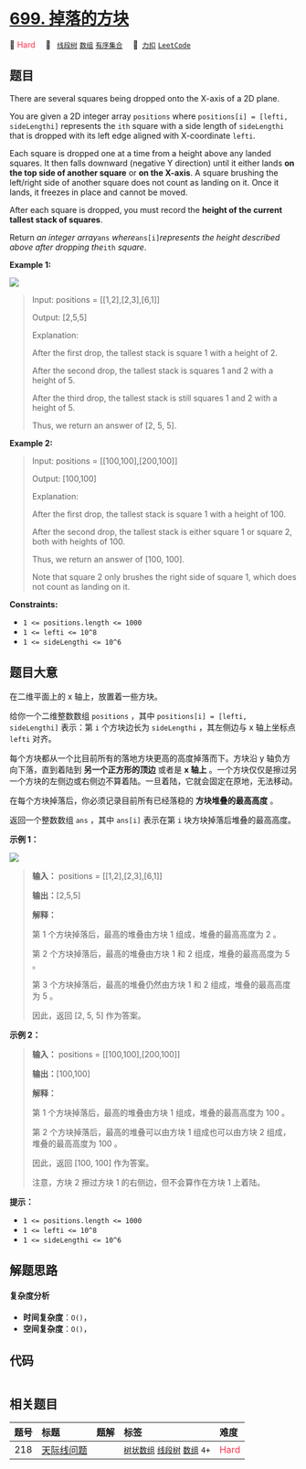# [699. 掉落的方块](https://2xiao.github.io/leetcode-js/problem/0699.html)

🔴 <font color=#ff334b>Hard</font>&emsp; 🔖&ensp; [`线段树`](/tag/segment-tree.md) [`数组`](/tag/array.md) [`有序集合`](/tag/ordered-set.md)&emsp; 🔗&ensp;[`力扣`](https://leetcode.cn/problems/falling-squares) [`LeetCode`](https://leetcode.com/problems/falling-squares)

## 题目

There are several squares being dropped onto the X-axis of a 2D plane.

You are given a 2D integer array `positions` where `positions[i] = [lefti,
sideLengthi]` represents the `ith` square with a side length of `sideLengthi`
that is dropped with its left edge aligned with X-coordinate `lefti`.

Each square is dropped one at a time from a height above any landed squares.
It then falls downward (negative Y direction) until it either lands **on the
top side of another square** or **on the X-axis**. A square brushing the
left/right side of another square does not count as landing on it. Once it
lands, it freezes in place and cannot be moved.

After each square is dropped, you must record the **height of the current
tallest stack of squares**.

Return _an integer array_`ans` _where_`ans[i]`_represents the height described
above after dropping the_`ith` _square_.



**Example 1:**

![](https://assets.leetcode.com/uploads/2021/04/28/fallingsq1-plane.jpg)

> Input: positions = [[1,2],[2,3],[6,1]]
> 
> Output: [2,5,5]
> 
> Explanation:
> 
> After the first drop, the tallest stack is square 1 with a height of 2.
> 
> After the second drop, the tallest stack is squares 1 and 2 with a height of 5.
> 
> After the third drop, the tallest stack is still squares 1 and 2 with a height of 5.
> 
> Thus, we return an answer of [2, 5, 5].

**Example 2:**

> Input: positions = [[100,100],[200,100]]
> 
> Output: [100,100]
> 
> Explanation:
> 
> After the first drop, the tallest stack is square 1 with a height of 100.
> 
> After the second drop, the tallest stack is either square 1 or square 2, both with heights of 100.
> 
> Thus, we return an answer of [100, 100].
> 
> Note that square 2 only brushes the right side of square 1, which does not count as landing on it.

**Constraints:**

  * `1 <= positions.length <= 1000`
  * `1 <= lefti <= 10^8`
  * `1 <= sideLengthi <= 10^6`


## 题目大意

在二维平面上的 x 轴上，放置着一些方块。

给你一个二维整数数组 `positions` ，其中 `positions[i] = [lefti, sideLengthi]` 表示：第 `i`
个方块边长为 `sideLengthi` ，其左侧边与 x 轴上坐标点 `lefti` 对齐。

每个方块都从一个比目前所有的落地方块更高的高度掉落而下。方块沿 y 轴负方向下落，直到着陆到 **另一个正方形的顶边** 或者是 **x 轴上**
。一个方块仅仅是擦过另一个方块的左侧边或右侧边不算着陆。一旦着陆，它就会固定在原地，无法移动。

在每个方块掉落后，你必须记录目前所有已经落稳的 **方块堆叠的最高高度** 。

返回一个整数数组 `ans` ，其中 `ans[i]` 表示在第 `i` 块方块掉落后堆叠的最高高度。



**示例 1：**

![](https://assets.leetcode.com/uploads/2021/04/28/fallingsq1-plane.jpg)

> 
> 
> 
> 
> 
> **输入：** positions = [[1,2],[2,3],[6,1]]
> 
> **输出：**[2,5,5]
> 
> **解释：**
> 
> 第 1 个方块掉落后，最高的堆叠由方块 1 组成，堆叠的最高高度为 2 。
> 
> 第 2 个方块掉落后，最高的堆叠由方块 1 和 2 组成，堆叠的最高高度为 5 。
> 
> 第 3 个方块掉落后，最高的堆叠仍然由方块 1 和 2 组成，堆叠的最高高度为 5 。
> 
> 因此，返回 [2, 5, 5] 作为答案。
> 
> 

**示例 2：**

> 
> 
> 
> 
> 
> **输入：** positions = [[100,100],[200,100]]
> 
> **输出：**[100,100]
> 
> **解释：**
> 
> 第 1 个方块掉落后，最高的堆叠由方块 1 组成，堆叠的最高高度为 100 。
> 
> 第 2 个方块掉落后，最高的堆叠可以由方块 1 组成也可以由方块 2 组成，堆叠的最高高度为 100 。
> 
> 因此，返回 [100, 100] 作为答案。
> 
> 注意，方块 2 擦过方块 1 的右侧边，但不会算作在方块 1 上着陆。
> 
> 



**提示：**

  * `1 <= positions.length <= 1000`
  * `1 <= lefti <= 10^8`
  * `1 <= sideLengthi <= 10^6`


## 解题思路

#### 复杂度分析

- **时间复杂度**：`O()`，
- **空间复杂度**：`O()`，

## 代码

```javascript

```

## 相关题目

<!-- prettier-ignore -->
| 题号 | 标题 | 题解 | 标签 | 难度 |
| :------: | :------ | :------: | :------ | :------ |
| 218 | [天际线问题](https://leetcode.com/problems/the-skyline-problem) |  |  [`树状数组`](/tag/binary-indexed-tree.md) [`线段树`](/tag/segment-tree.md) [`数组`](/tag/array.md) `4+` | <font color=#ff334b>Hard</font> |